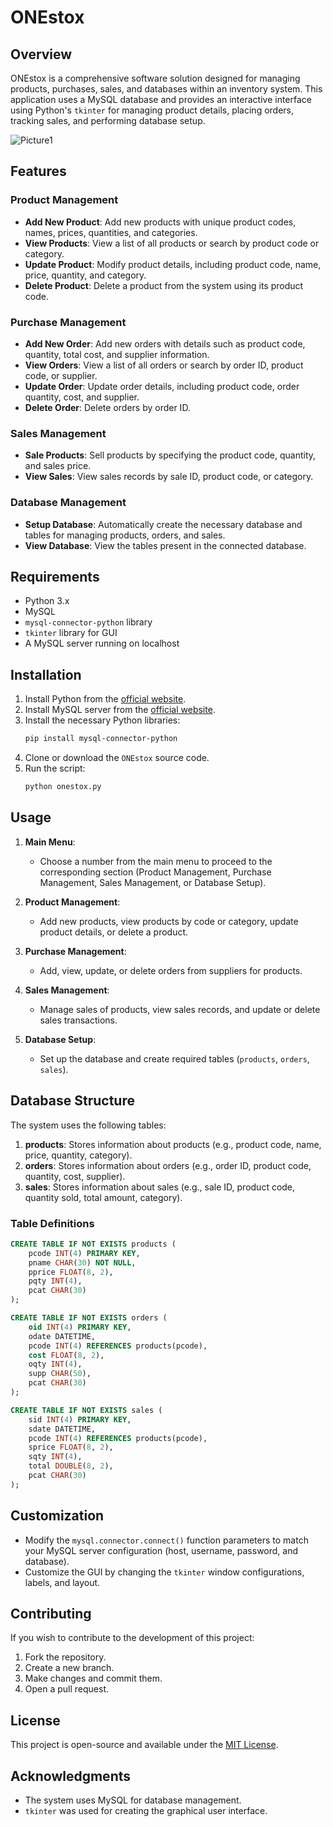 ﻿# ONEstox

## Overview
ONEstox is a comprehensive software solution designed for managing products, purchases, sales, and databases within an inventory system. This application uses a MySQL database and provides an interactive interface using Python's `tkinter` for managing product details, placing orders, tracking sales, and performing database setup.

   ![Picture1](https://github.com/user-attachments/assets/b3f1a7a9-3d78-45c3-9bf9-ec82fecf293e)

## Features

### Product Management
- **Add New Product**: Add new products with unique product codes, names, prices, quantities, and categories.
- **View Products**: View a list of all products or search by product code or category.
- **Update Product**: Modify product details, including product code, name, price, quantity, and category.
- **Delete Product**: Delete a product from the system using its product code.

### Purchase Management
- **Add New Order**: Add new orders with details such as product code, quantity, total cost, and supplier information.
- **View Orders**: View a list of all orders or search by order ID, product code, or supplier.
- **Update Order**: Update order details, including product code, order quantity, cost, and supplier.
- **Delete Order**: Delete orders by order ID.

### Sales Management
- **Sale Products**: Sell products by specifying the product code, quantity, and sales price.
- **View Sales**: View sales records by sale ID, product code, or category.

### Database Management
- **Setup Database**: Automatically create the necessary database and tables for managing products, orders, and sales.
- **View Database**: View the tables present in the connected database.

## Requirements

- Python 3.x
- MySQL
- `mysql-connector-python` library
- `tkinter` library for GUI
- A MySQL server running on localhost

## Installation

1. Install Python from the [official website](https://www.python.org/downloads/).
2. Install MySQL server from the [official website](https://dev.mysql.com/downloads/).
3. Install the necessary Python libraries:
   ```bash
   pip install mysql-connector-python
   ```
4. Clone or download the `ONEstox` source code.
5. Run the script:
   ```bash
   python onestox.py
   ```

## Usage

1. **Main Menu**:
   - Choose a number from the main menu to proceed to the corresponding section (Product Management, Purchase Management, Sales Management, or Database Setup).
   
2. **Product Management**:
   - Add new products, view products by code or category, update product details, or delete a product.

3. **Purchase Management**:
   - Add, view, update, or delete orders from suppliers for products.

4. **Sales Management**:
   - Manage sales of products, view sales records, and update or delete sales transactions.

5. **Database Setup**:
   - Set up the database and create required tables (`products`, `orders`, `sales`).

## Database Structure

The system uses the following tables:

1. **products**: Stores information about products (e.g., product code, name, price, quantity, category).
2. **orders**: Stores information about orders (e.g., order ID, product code, quantity, cost, supplier).
3. **sales**: Stores information about sales (e.g., sale ID, product code, quantity sold, total amount, category).

### Table Definitions
```sql
CREATE TABLE IF NOT EXISTS products (
    pcode INT(4) PRIMARY KEY,
    pname CHAR(30) NOT NULL,
    pprice FLOAT(8, 2),
    pqty INT(4),
    pcat CHAR(30)
);

CREATE TABLE IF NOT EXISTS orders (
    oid INT(4) PRIMARY KEY,
    odate DATETIME,
    pcode INT(4) REFERENCES products(pcode),
    cost FLOAT(8, 2),
    oqty INT(4),
    supp CHAR(50),
    pcat CHAR(30)
);

CREATE TABLE IF NOT EXISTS sales (
    sid INT(4) PRIMARY KEY,
    sdate DATETIME,
    pcode INT(4) REFERENCES products(pcode),
    sprice FLOAT(8, 2),
    sqty INT(4),
    total DOUBLE(8, 2),
    pcat CHAR(30)
);
```

## Customization

- Modify the `mysql.connector.connect()` function parameters to match your MySQL server configuration (host, username, password, and database).
- Customize the GUI by changing the `tkinter` window configurations, labels, and layout.

## Contributing

If you wish to contribute to the development of this project:
1. Fork the repository.
2. Create a new branch.
3. Make changes and commit them.
4. Open a pull request.

## License

This project is open-source and available under the [MIT License](LICENSE).

## Acknowledgments

- The system uses MySQL for database management.
- `tkinter` was used for creating the graphical user interface.
